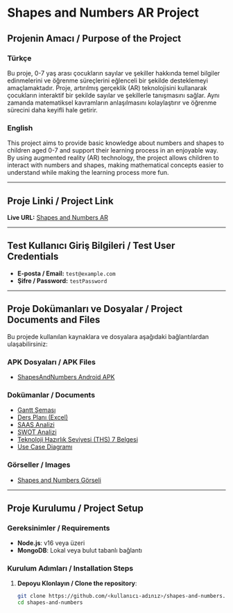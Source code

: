 # Shapes and Numbers AR Project

## Projenin Amacı / Purpose of the Project

### Türkçe
Bu proje, 0-7 yaş arası çocukların sayılar ve şekiller hakkında temel bilgiler edinmelerini ve öğrenme süreçlerini eğlenceli bir şekilde desteklemeyi amaçlamaktadır. Proje, artırılmış gerçeklik (AR) teknolojisini kullanarak çocukların interaktif bir şekilde sayılar ve şekillerle tanışmasını sağlar. Aynı zamanda matematiksel kavramların anlaşılmasını kolaylaştırır ve öğrenme sürecini daha keyifli hale getirir.

### English
This project aims to provide basic knowledge about numbers and shapes to children aged 0-7 and support their learning process in an enjoyable way. By using augmented reality (AR) technology, the project allows children to interact with numbers and shapes, making mathematical concepts easier to understand while making the learning process more fun.

---

## Proje Linki / Project Link
**Live URL:** [Shapes and Numbers AR](https://ymh-g-ncel-konular-vize.vercel.app/)

---

## Test Kullanıcı Giriş Bilgileri / Test User Credentials
- **E-posta / Email:** `test@example.com`
- **Şifre / Password:** `testPassword`

---

## Proje Dokümanları ve Dosyalar / Project Documents and Files

Bu projede kullanılan kaynaklara ve dosyalara aşağıdaki bağlantılardan ulaşabilirsiniz:

### APK Dosyaları / APK Files
- [ShapesAndNumbers Android APK](public/apk/ShapesAndNumbers.apk)

### Dokümanlar / Documents
- [Gantt Şeması](public/documents/gant.jpeg)
- [Ders Planı (Excel)](public/documents/lessons_1_20241113210805.xlsx)
- [SAAS Analizi](public/documents/SAAS.pdf)
- [SWOT Analizi](public/documents/SWOT.pdf)
- [Teknoloji Hazırlık Seviyesi (THS) 7 Belgesi](public/documents/THS.pdf)
- [Use Case Diagramı](public/documents/uml.png)

### Görseller / Images
- [Shapes and Numbers Görseli](public/images/numbers.png)

---

## Proje Kurulumu / Project Setup

### Gereksinimler / Requirements
- **Node.js**: v16 veya üzeri
- **MongoDB**: Lokal veya bulut tabanlı bağlantı

### Kurulum Adımları / Installation Steps

1. **Depoyu Klonlayın / Clone the repository**:
   ```bash
   git clone https://github.com/<kullanıcı-adınız>/shapes-and-numbers.git
   cd shapes-and-numbers
